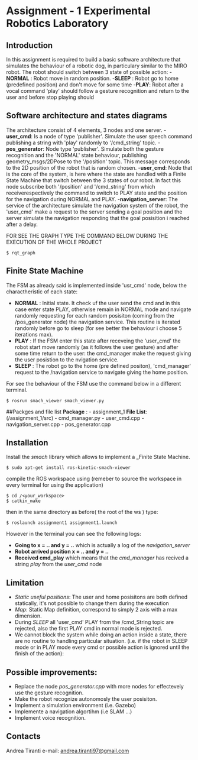 # Assignment - 1 Experimental Robotics Laboratory
## Introduction
In this assignment is required to build a basic software architecture that simulates the behaviour of a robotic dog, in particulary similar to the MIRO robot. The robot should switch between 3 state of possible action:
 -__NORMAL__ : Robot move in random position.
 -__SLEEP__ : Robot go to home (predefined position) and don't move for some time
 -__PLAY__: Robot after a vocal command 'play' should follow a gesture recognition and return to the user and before stop playing should 
## Software architecture and states diagrams 
The architecture consist of 4 elements, 3 nodes and one server. 
 -__user_cmd__: Is a node of type 'publisher'. Simulate the user speech command publishing a string with 'play' randomly to '/cmd_string' topic.
 -__pos_generator__: Node type 'publisher'. Simulate both the gesture recognition and the 'NORMAL' state behaviour, publishing geometry_msgs/2DPose to the '/position' topic. This message corresponds to the 2D position of the robot that is random chosen.
 -__user_cmd__: Node that is the core of the system, is here where the state are handled with a Finite State Machine that switch between the 3 states of our robot. In fact this node subscribe both '/position' and '/cmd_string' from which receiverespectively the command to switch to PLAY state and the position for the navigation during NORMAL and PLAY.
 -__navigation_server__: The service of the architecture simulate the navigation system of the robot, the 'user_cmd' make a request to the server sending a goal position and the server simulate the navigation responding that the goal posisition i reached after a delay.

FOR SEE THE GRAPH TYPE THE COMMAND BELOW DURING THE EXECUTION OF THE WHOLE PROJECT

```
$ rqt_graph
```


## Finite State Machine 
The FSM as already said is implemented inside 'usr_cmd' node, below the charactheristic of each state:  
* __NORMAL__ : Initial state. It check uf the user send the cmd and in this case enter state PLAY, otherwise remain in NORMAL mode and navigate randomly requesting for each random posisiton (coming from the /pos_generator node) the navigation service. This routine is iterated randomly before go to sleep (for see better the behaviour i choose 5 iterations max).
* __PLAY__ : If the FSM enter this state after receveing the 'user_cmd' the robot start move randomly (as it follows the user gesture) and after some time return to the user: the cmd_manager make the request giving the user posistion to the nvigation service.
* __SLEEP__ : The robot go to the home (pre defined positon), 'cmd_manager' request to the /navigation service to navigate giving the home position.

For see the behaviour of the FSM use the command below in a different terminal.
```
$ rosrun smach_viewer smach_viewer.py
```

##Packges and file list
 __Package__ : - assignment_1
 __File List__: (/assignment_1/src)
		- cmd_manager.py
		- user_cmd.cpp
		- navigation_server.cpp
		- pos_generator.cpp
## Installation
Install the _smach_ library which allows to implement a _Finite State Machine.
```
$ sudo apt-get install ros-kinetic-smach-viewer
```
compile the ROS workspace using (remeber to source the workspace in every terminal for using the application)
```
$ cd /<your_workspace>
$ catkin_make
```
then in the same directory as before( the root of the ws ) type:
```
$ roslaunch assignment1 assignment1.launch
```
However in the terminal you can see the following logs:
- __Going to x = .. and y = ..__ which is actually a log of the _navigation_server_  
- __Robot arrived position x = .. and y = ..__ 
- __Received cmd_play__ which means that the _cmd_manager_ has recived a string _play_ from the _user_cmd_ node


## Limitation
- _Static useful positions_: The user and home posisitons are both defined statically, it's not possible to change them during the execution
- _Map_:  Static Map definition, correspond to simply 2 axis with a max dimension.
- During _SLEEP_ all 'user_cmd' PLAY from the /cmd_String topic are rejected, also the first PLAY cmd in normal mode is rejected.
- We cannot block the system while doing an action inside a state, there are no routine to handling particular situation. (i.e. if the robot in SLEEP mode or in PLAY mode every cmd or possible action is ignored until the finish of the action):


## Possible improvements:
- Replace the node _pos_generator.cpp_ with more nodes for effectevely use the gesture recognition.
- Make the robot recognize autonomosly the user posisiton. 
- Implement a simulation environment (i.e. Gazebo) 
- Implemente a navigation algortihm (i.e SLAM ...)
- Implement voice recognition. 
## Contacts
Andrea Tiranti e-mail: andrea.tiranti97@gmail.com

